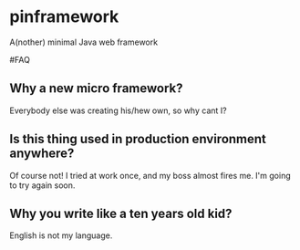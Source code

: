 # pinframework
A(nother) minimal Java web framework

#FAQ

## Why a new micro framework?
Everybody else was creating his/hew own, so why cant I?

## Is this thing used in production environment anywhere?
Of course not! I tried at work once, and my boss almost fires me. I'm going to try again soon.

## Why you write like a ten years old kid?
English is not my language.